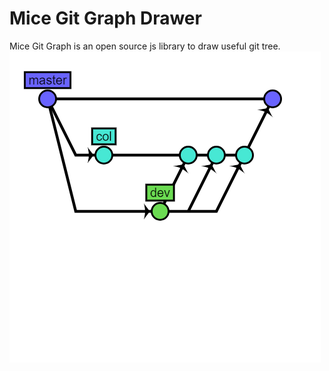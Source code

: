 # Mice Git Graph Drawer
Mice Git Graph is an open source js library to draw useful git tree.
![alt text](example.png)
